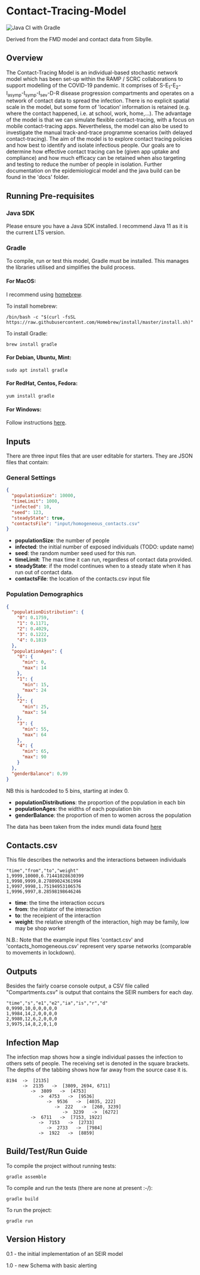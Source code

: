 # Contact-Tracing-Model

![Java CI with Gradle](https://github.com/ScottishCovidResponse/Contact-Tracing-Model/workflows/Java%20CI%20with%20Gradle/badge.svg)

Derived from the FMD model and contact data from Sibylle.

## Overview

The Contact-Tracing Model is an individual-based stochastic network model which has been set-up within the RAMP / SCRC collaborations to support modelling of the COVID-19 pandemic. It comprises of S-E<sub>1</sub>-E<sub>2</sub>-I<sub>asymp</sub>-I<sub>symp</sub>-I<sub>sev</sub>-D-R disease progression compartments and operates on a network of contact data to spread the infection. There is no explicit spatial scale in the model, but some form of 'location' information is retained (e.g. where the contact happened, i.e. at school, work, home,...). The advantage of the model is that we can simulate flexible contact-tracing, with a focus on mobile contact-tracing apps. Nevertheless, the model can also be used to investigate the manual track-and-trace programme scenarios (with delayed contact-tracing). The aim of the model is to explore contact tracing policies and how best to identify and isolate infectious people. Our goals are to determine how effective contact tracing can be (given app uptake and compliance) and how much efficacy can be retained when also targeting and testing to reduce the number of people in isolation. Further documentation on the epidemiological model and the java build can be found in the 'docs' folder.


## Running Pre-requisites
### Java SDK
Please ensure you have a Java SDK installed. I recommend Java 11 as it is the current LTS version.

### Gradle
To compile, run or test this model, Gradle must be installed. This manages the libraries utilised and simplifies the build process.

#### For MacOS:
I recommend using [homebrew](www.brew.sh). 

To install homebrew:
```shell script
/bin/bash -c "$(curl -fsSL https://raw.githubusercontent.com/Homebrew/install/master/install.sh)"
```

To install Gradle:
```shell script
brew install gradle
```

#### For Debian, Ubuntu, Mint:
```shell script
sudo apt install gradle
``` 

#### For RedHat, Centos, Fedora:
```shell script
yum install gradle
```

#### For Windows:

Follow instructions [here](https://gradle.org/install/).

## Inputs

There are three input files that are user editable for starters. They are JSON files that contain:

### General Settings

```json
{
  "populationSize": 10000,
  "timeLimit": 1000,
  "infected": 10,
  "seed": 123,
  "steadyState": true,
  "contactsFile": "input/homogeneous_contacts.csv"
}
```

* **populationSize**: the number of people
* **infected**: the initial number of exposed individuals (TODO: update name)
* **seed**: the random number seed used for this run. 
* **timeLimit**: The max time it can run, regardless of contact data provided.
* **steadyState**: if the model continues when to a steady state when it has run out of contact data. 
* **contactsFile**: the location of the contacts.csv input file

### Population Demographics
```json
{
  "populationDistribution": {
    "0": 0.1759,
    "1": 0.1171,
    "2": 0.4029,
    "3": 0.1222,
    "4": 0.1819
  },
  "populationAges": {
    "0": {
      "min": 0,
      "max": 14
    },
    "1": {
      "min": 15,
      "max": 24
    },
    "2": {
      "min": 25,
      "max": 54
    },
    "3": {
      "min": 55,
      "max": 64
    },
    "4": {
      "min": 65,
      "max": 90
    }
  },
  "genderBalance": 0.99
}
```

NB this is hardcoded to 5 bins, starting at index 0. 

* **populationDistributions**: the proportion of the population in each bin
* **populationAges**: the widths of each population bin
* **genderBalance**: the proportion of men to women across the population

The data has been taken from the index mundi data found [here](https://www.indexmundi.com/united_kingdom/demographics_profile.html)

## Contacts.csv

This file describes the networks and the interactions between individuals

```csv
"time","from","to","weight"
1,9999,10000,6.71441028630399
1,9998,9999,8.27809024361994
1,9997,9998,1.75194953106576
1,9996,9997,8.28598198646246
```

* **time**: the time the interaction occurs
* **from**: the initiator of the interaction
* **to**: the receipient of the interaction
* **weight**: the relative strength of the interaction, high may be family, low may be shop worker

N.B.: Note that the example input files 'contact.csv' and 'contacts_homogeneous.csv' represent very sparse networks (comparable to movements in lockdown).


## Outputs

Besides the fairly coarse console output, a CSV file called "Compartments.csv" is output that contains the SEIR numbers for each day. 

```csv
"time","s","e1","e2","ia","is","r","d"
0,9990,10,0,0,0,0,0
1,9984,14,2,0,0,0,0
2,9980,12,6,2,0,0,0
3,9975,14,8,2,0,1,0
```

## Infection Map

The infection map shows how a single individual passes the infection to others sets of people. The receiving set is denoted in the square brackets. The depths of the tabbing shows how far away from the source case it is. 

```
8194  ->  [2135]
      ->  2135   ->  [3809, 2694, 6711]
         ->  3809   ->  [4753]
            ->  4753   ->  [9536]
               ->  9536   ->  [4035, 222]
                  ->  222   ->  [260, 3239]
                     ->  3239   ->  [6272]
         ->  6711   ->  [7153, 1922]
            ->  7153   ->  [2733]
               ->  2733   ->  [7984]
            ->  1922   ->  [8859]
```


## Build/Test/Run Guide

To compile the project without running tests:
```shell script
gradle assemble
```

To compile and run the tests (there are none at present :-/):
```shell script
gradle build
```

To run the project:
```shell script
gradle run
```

## Version History

0.1 - the initial implementation of an SEIR model

1.0 - new Schema with basic alerting


